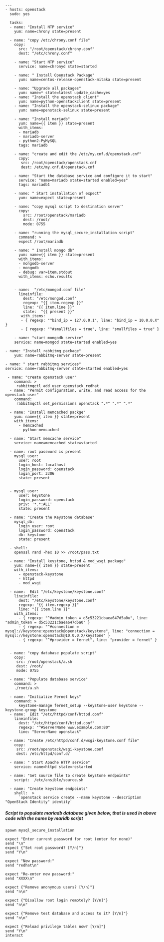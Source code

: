     ---
    - hosts: openstack
      sudo: yes

      tasks:
      - name: "Install NTP service"
        yum: name=chrony state=present

      - name: "copy /etc/chrony.conf file"
        copy:
          src: "/root/openstack/chrony.conf"
          dest: "/etc/chrony.conf"

        - name: "Start NTP service"
          service: name=chronyd state=started    

        - name: " Install Openstack Package"
          yum: name=centos-release-openstack-mitaka state=present
    
        - name: "Upgrade all packages"
          yum: name=* state=latest update_cache=yes
        - name: "Install the openstack client"
          yum: name=python-openstackclient state=present
        - name: "Install the openstack-selinux package"
          yum: name=openstack-selinux state=present

        - name: "Install mariadb"
          yum: name={{ item }} state=present
          with_items:
          - mariadb
          - mariadb-server
          - python2-PyMySQL
          tags: mariadb
 
        - name: "create and edit the /etc/my.cnf.d/openstack.cnf"
          copy:
           src: /root/openstack/openstack.cnf 
           dest: /etc/my.cnf.d/openstack.cnf

        - name: "Start the database service and configure it to start"
          service: "name=mariadb state=started enabled=yes"
          tags: mariadb1

        - name: " Start installation of expect"
          yum: name=expect state=present

        - name: "copy mysql script to destination server"
          copy:
            src: /root/openstack/mariadb
            dest: /root/
            mode: 0755 
     
        - name: "running the mysql_secure_installation script"
          command: >
          expect /root/mariadb

        - name: " Install mongo db"
          yum: name={{ item }} state=present
          with_items:
          - mongodb-server
          - mongodb
          - debug: var=item.stdout
          with_items: echo.results


        - name:  "/etc/mongod.conf file" 
          lineinfile:
            dest: "/etc/mongod.conf"
            regexp: "{{ item.regexp }}"
            line: "{{ item.line }}"
            state:  "{{ present }}"
           with_items:
           - { regexp: "^bind_ip = 127.0.0.1", line: "bind_ip = 10.0.0.X" }
           - { regexp: "^#smallfiles = true", line: "smallfiles = true" }

        - name: "start mongodb service"
        service: name=mongod state=started enabled=yes

    - name: "Install rabbitmq package"
        yum: name=rabbitmq-server state=present

    - name: " start rabbitmq services"
    service: name=rabbitmq-server state=started enabled=yes

     - name: "create openstack user"
        command: >
         rabbitmqctl add_user openstack redhat
      - name: "Permit configuration, write, and read access for the openstack user"
        command:
         rabbitmqctl set_permissions openstack ".*" ".*" ".*"

      - name: "Install memcached packge"
        yum: name={{ item }} state=present
        with_items:
          - memcached
          - python-memcached

      - name: "Start memcache service"
        service: name=memcached state=started

      - name: root password is present
        mysql_user: 
          user: root 
          login_host: localhost 
          login_password: openstack 
          login_port: 3306
          state: present


      - mysql_user: 
          user: keystone
          login_password: openstack
          priv: '*.*:ALL'
          state: present

      - name: "Create the Keystone database"
        mysql_db: 
          login_user: root
          login_password: openstack
          db: keystone 
          state: present

      - shell: 
        openssl rand -hex 10 >> /root/pass.txt

      - name: "Install keystone, httpd & mod_wsgi package"
        yum: name={{ item }} state=present
        with_items:
          - openstack-keystone
          - httpd
          - mod_wsgi

      - name:  Edit "/etc/keystone/keystone.conf"
        lineinfile:
          dest: "/etc/keystone/keystone.conf"
          regexp: "{{ item.regexp }}"
          line: "{{ item.line }}"
        with_items:
          - { regexp: "^#admin_token = d5c53221cbaea647d5a0u", line: "admin_token = d5c53221cbaea647d5a0" }
          - { regexp: "^#connection = mysql://keystone:openstack@openstack/keystone", line: "connection =        mysql://keystone:openstack@10.0.0.X/keystone" }
          - { regexp: "^#provider = fernet", line: "provider = fernet" }


      - name: "copy database populate script"
        copy:
         src: /root/openstack/a.sh
         dest: /root/
         mode: 0755

      - name: "Populate database service"
        command: >
        ./root/a.sh

      - name: "Initialize Fernet keys"
        command: >
          keystone-manage fernet_setup --keystone-user keystone --keystone-group keystone
      - name:  Edit "/etc/httpd/conf/httpd.conf"
        lineinfile:
          dest: "/etc/httpd/conf/httpd.conf"
          regexp: "^#ServerName www.example.com:80"
          line: "ServerName openstack"

      - name: "Create /etc/httpd/conf.d/wsgi-keystone.conf file"
        copy:
         src: /root/openstack/wsgi-keystone.conf
         dest: /etc/httpd/conf.d/

      - name: " Start Apache HTTP service"
        service: name=httpd state=restarted

      - name: "Set source file to create keystone endpoints"
        script:  /etc/ansible/source.sh

      - name: "Create keystone endpoints"
        shell:  >
          `openstack service create --name keystone --description "OpenStack Identity" identity`
          
   ##### Script to populate mariadb database given below, that is used in above code with the name by maridb script 
          
    spawn mysql_secure_installation

    expect "Enter current password for root (enter for none)"
    send "\n"
    expect {"Set root password? [Y/n]"}
    send "Y\n"

    expect "New password:"
    send "redhat\n"

    expect "Re-enter new password:"
    send "XXXX\n"

    expect {"Remove anonymous users? [Y/n]"}
    send "n\n"

    expect {"Disallow root login remotely? [Y/n]"}
    send "n\n"

    expect {"Remove test database and access to it? [Y/n]"}
    send "n\n"

    expect {"Reload privilege tables now? [Y/n]"}
    send "Y\n"
    interact
          
